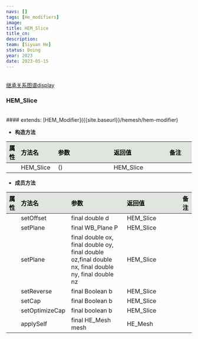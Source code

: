 ```yaml
---
navs: []
tags: [He_modifiers]
image:
title: HEM_Slice
title_cn:
description: 
team: [Siyuan He]
status: Doing
year: 2023
date: 2023-05-15
---
```

<style>
table th:first-of-type {
width:5%;
}
table th:nth-of-type(2) {
width:20%;
}
table th:nth-of-type(3) {
width:30%;
}
table th:nth-of-type(4) {
width:30%;
}
table th:nth-of-type(5) {
width:8cm;
}
table th {
color: rgba(0,0,0)!important;
font-weight: bold; /*加粗*/
/* text-align: center !important; 内容居中，加上 !important 避免被 Markdown 样式覆盖 */
background: rgba(224,229,223,10)!important; /*背景色*/
}
</style>
            

<br>
<a href="{{site.baseurl}}/display/hemesh" onclick="saveReferrer()">继承关系图谱display</a>
<script>
function saveReferrer() {
  var referrer ='HEM_Slice';
  localStorage.setItem('referrer', referrer);
}
</script>

<br>

### HEM_Slice

<br>
#### extends:   [HEM_Modifier]({{site.baseurl}}/hemesh/hem-modifier)
<br>


- **构造方法**

| 属性   | 方法名       | 参数   | 返回值       | 备注   |
|:-----|:----------|:-----|:----------|:-----|
|      | HEM_Slice | ()   | HEM_Slice |      |

- **成员方法**

| 属性   | 方法名            | 参数                                                                                                  | 返回值       | 备注   |
|:-----|:---------------|:----------------------------------------------------------------------------------------------------|:----------|:-----|
|      | setOffset      | final double d                                                                                      | HEM_Slice |      |
|      | setPlane       | final WB_Plane P                                                                                    | HEM_Slice |      |
|      | setPlane       | final double ox, final double oy, final double oz,final double nx, final double ny, final double nz | HEM_Slice |      |
|      | setReverse     | final Boolean b                                                                                     | HEM_Slice |      |
|      | setCap         | final Boolean b                                                                                     | HEM_Slice |      |
|      | setOptimizeCap | final boolean b                                                                                     | HEM_Slice |      |
|      | applySelf      | final HE_Mesh mesh                                                                                  | HE_Mesh   |      |